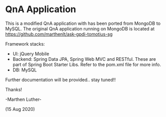# QnA Application
This is a modified QnA application with has been ported from MongoDB to MySQL.
The original QnA application running on MongoDB is located at https://github.com/marthenlt/ask-gpdi-tomotius-sg

Framework stacks:
- UI: jQuery Mobile
- Backend: Spring Data JPA, Spring Web MVC and RESTful. These are part of Spring Boot Starter Libs. Refer to the pom.xml file for more info.
- DB: MySQL


Further documentation will be provided.. stay tuned!!

Thanks!

-Marthen Luther-

(15 Aug 2020)
